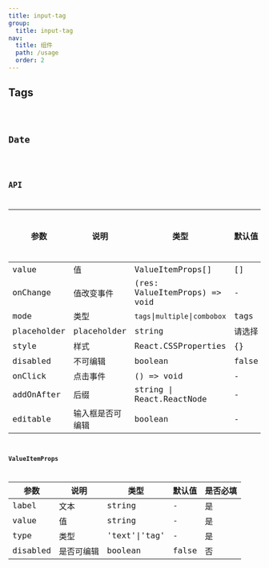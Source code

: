 ```yaml
---
title: input-tag
group:
  title: input-tag
nav:
  title: 组件
  path: /usage
  order: 2
---
```


## Tags

<code src="../examples/usage.tsx">

## Date

<code src="../examples/date.tsx">

## API

| 参数        | 说明             | 类型                           | 默认值 | 是否必填 |
| ----------- | ---------------- | ------------------------------ | ------ | -------- |
| value       | 值               | ValueItemProps[]               | []     | 是       |
| onChange    | 值改变事件       | (res: ValueItemProps) => void  | -      | 是       |
| mode        | 类型             | `tags`\|`multiple`\|`combobox` | tags   | 否       |
| placeholder | placeholder      | string                         | 请选择 | 否       |
| style       | 样式             | React.CSSProperties            | {}     | 否       |
| disabled    | 不可编辑         | boolean                        | false  | 否       |
| onClick     | 点击事件         | () => void                     | -      | 否       |
| addOnAfter  | 后缀             | string \| React.ReactNode      | -      | 否       |
| editable    | 输入框是否可编辑 | boolean                        | -      | 否       |

### ValueItemProps

| 参数     | 说明       | 类型          | 默认值 | 是否必填 |
| -------- | ---------- | ------------- | ------ | -------- |
| label    | 文本       | string        | -      | 是       |
| value    | 值         | string        | -      | 是       |
| type     | 类型       | 'text'\|'tag' | -      | 是       |
| disabled | 是否可编辑 | boolean       | false  | 否       |
